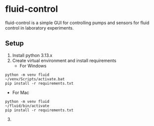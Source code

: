# fluid-control
fluid-control is a simple GUI for controlling pumps and sensors for fluid control in laboratory experiments.

## Setup
1. Install python 3.13.x 
2. Create virtual environment and install requirements
   * For Windows
```
python -m venv fluid
~/venv/Scripts/activate.bat
pip install -r requirements.txt
```
   * For Mac
```
python -m venv fluid
~/fluid/bin/activate
pip install -r requirements.txt
```
3. 

